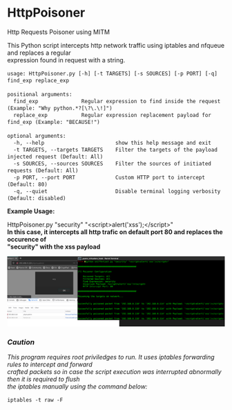 # HttpPoisoner
Http Requests Poisoner using MITM 

This Python script intercepts http network traffic using iptables and nfqueue and replaces a regular <br>expression found in request with a string.

```
usage: HttpPoisoner.py [-h] [-t TARGETS] [-s SOURCES] [-p PORT] [-q] find_exp replace_exp

positional arguments:
  find_exp              Regular expression to find inside the request (Example: "Why python.*?[\?\.\!]")
  replace_exp           Regular expression replacement payload for find_exp (Example: "BECAUSE!")

optional arguments:
  -h, --help                       show this help message and exit
  -t TARGETS, --targets TARGETS    Filter the targets of the payload injected request (Default: All)
  -s SOURCES, --sources SOURCES    Filter the sources of initiated requests (Default: All)
  -p PORT, --port PORT             Custom HTTP port to intercept (Default: 80)
  -q, --quiet                      Disable terminal logging verbosity (Default: disabled)
```

**Example Usage:**

HttpPoisoner.py "security" "\<script>alert('xss');\</script>\"  
**In this case, it intercepts all http trafic on default port 80 and replaces the occurence of <br> "security" with the xss payload**

![Example Demo](ExampleDemo.png)


### *Caution*
*This program requires root priviledges to run. It uses iptables forwarding rules to intercept and forward<br> crafted packets so in case the script execution was interrupted abnormally then it is required to flush <br>the iptables manually using the command below:*

```
iptables -t raw -F
```
